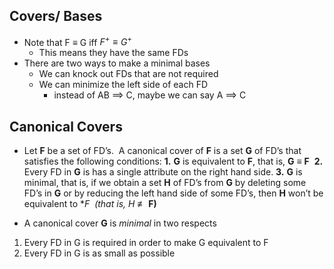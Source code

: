## Covers/ Bases
- Note that F $\equiv$ G iff $F^{+} \equiv G^+$
	- This means they have the same FDs 
- There are two ways to make a minimal bases
	- We can knock out FDs that are not required
	- We can minimize the left side of each FD 
		- instead of AB $\implies$ C, maybe we can say A $\implies$ C
## Canonical Covers
 - Let **F** be a set of FD’s.  A canonical cover of **F** is a set **G** of FD’s that satisfies the following conditions:
	**1.** **G** is equivalent to **F**, that is, **G** ≡ **F** 
	**2.** Every FD in **G** is has a single attribute on the right hand side.
	**3.** **G** is minimal, that is, if we obtain a set **H** of FD’s from **G** by deleting some FD’s in **G** or by reducing the left hand side of some FD’s, then **H** won’t be equivalent to **F  (*that is, H** ≢ **F)**

- A canonical cover **G** is *minimal* in two respects
1. Every FD in G is required in order to make G equivalent to F 
2. Every FD in G is as small as possible 